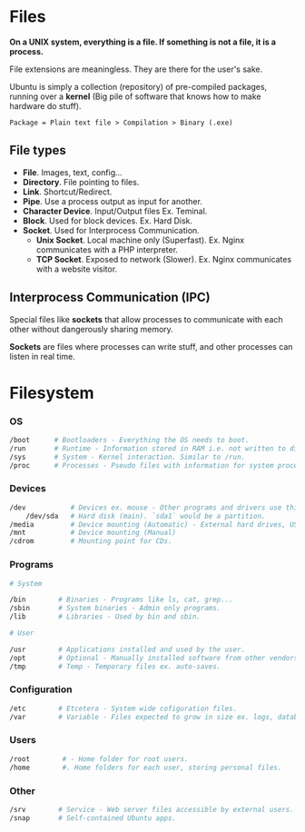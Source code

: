 # Files

**On a UNIX system, everything is a file. If something is not a file, it is a process.**

File extensions are meaningless. They are there for the user's sake.

Ubuntu is simply a collection (repository) of pre-compiled packages, running over a **kernel** (Big pile of software that knows how to make hardware do stuff).

```
Package = Plain text file > Compilation > Binary (.exe)
```

## File types

-   **File**. Images, text, config...
-   **Directory**. File pointing to files.
-   **Link**. Shortcut/Redirect.
-   **Pipe**. Use a process output as input for another.
-   **Character Device**. Input/Output files Ex. Teminal.
-   **Block**. Used for block devices. Ex. Hard Disk.
-   **Socket**. Used for Interprocess Communication.
    -   **Unix Socket**. Local machine only (Superfast). Ex. Nginx communicates with a PHP interpreter.
    -   **TCP Socket**. Exposed to network (Slower). Ex. Nginx communicates with a website visitor.

## Interprocess Communication (IPC)

Special files like **sockets** that allow processes to communicate with each other without dangerously sharing memory.

**Sockets** are files where processes can write stuff, and other processes can listen in real time.

# Filesystem

### OS

```bash
/boot      # Bootloaders - Everything the OS needs to boot.
/run       # Runtime - Information stored in RAM i.e. not written to disk.
/sys       # System - Kernel interaction. Similar to /run.
/proc      # Processes - Pseudo files with information for system processes, created by the kernel. Every process has a directory named by the PID (process ID). Ex. cat /proc/cpuinfo gives CPU info.
```

### Devices

```bash
/dev           # Devices ex. mouse - Other programs and drivers use this.
    /dev/sda   # Hard disk (main). `sda1` would be a partition.
/media         # Device mounting (Automatic) - External hard drives, USBs.
/mnt           # Device mounting (Manual)
/cdrom         # Mounting point for CDs.
```

### Programs

```bash
# System

/bin        # Binaries - Programs like ls, cat, grep...
/sbin       # System binaries - Admin only programs.
/lib        # Libraries - Used by bin and sbin.

# User

/usr        # Applications installed and used by the user.
/opt        # Optional - Manually installed software from other vendors.
/tmp        # Temp - Temporary files ex. auto-saves.
```

### Configuration

```bash
/etc        # Etcetera - System wide cofiguration files.
/var        # Variable - Files expected to grow in size ex. logs, databases.
```

### Users

```bash
/root        # - Home folder for root users.
/home        #. Home folders for each user, storing personal files.
```

### Other

```bash
/srv        # Service - Web server files accessible by external users.
/snap       # Self-contained Ubuntu apps.
```
